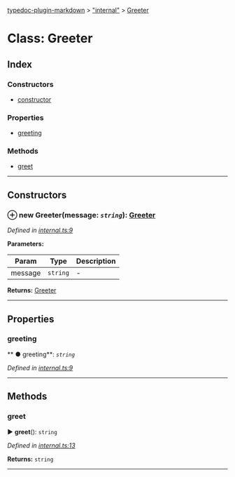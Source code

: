 [typedoc-plugin-markdown](../README.md) > ["internal"](../modules/_internal_.md) > [Greeter](../classes/_internal_.greeter.md)



# Class: Greeter

## Index

### Constructors

* [constructor](_internal_.greeter.md#constructor)


### Properties

* [greeting](_internal_.greeter.md#greeting)


### Methods

* [greet](_internal_.greeter.md#greet)



---
## Constructors
<a id="constructor"></a>


### ⊕ **new Greeter**(message: *`string`*): [Greeter](_internal_.greeter.md)



*Defined in [internal.ts:9](https://github.com/tgreyuk/typedoc-plugin-markdown/blob/master/tests/src/internal.ts#L9)*



**Parameters:**

| Param  | Type                | Description  |
| ------ | ------------------- | ------------ |
| message | `string` | - |





**Returns:** [Greeter](_internal_.greeter.md)

---


## Properties
<a id="greeting"></a>

###  greeting

** ●  greeting**:  *`string`* 

*Defined in [internal.ts:9](https://github.com/tgreyuk/typedoc-plugin-markdown/blob/master/tests/src/internal.ts#L9)*





___


## Methods
<a id="greet"></a>

###  greet

► **greet**(): `string`




*Defined in [internal.ts:13](https://github.com/tgreyuk/typedoc-plugin-markdown/blob/master/tests/src/internal.ts#L13)*





**Returns:** `string`





___


